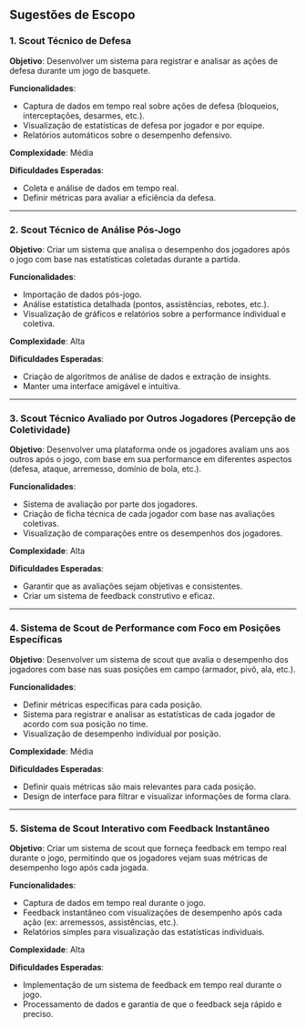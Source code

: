 
## Sugestões de Escopo

### 1. **Scout Técnico de Defesa**
**Objetivo**: Desenvolver um sistema para registrar e analisar as ações de defesa durante um jogo de basquete.

**Funcionalidades**:
- Captura de dados em tempo real sobre ações de defesa (bloqueios, interceptações, desarmes, etc.).
- Visualização de estatísticas de defesa por jogador e por equipe.
- Relatórios automáticos sobre o desempenho defensivo.

**Complexidade**: Média

**Dificuldades Esperadas**:
- Coleta e análise de dados em tempo real.
- Definir métricas para avaliar a eficiência da defesa.

---

### 2. **Scout Técnico de Análise Pós-Jogo**
**Objetivo**: Criar um sistema que analisa o desempenho dos jogadores após o jogo com base nas estatísticas coletadas durante a partida.

**Funcionalidades**:
- Importação de dados pós-jogo.
- Análise estatística detalhada (pontos, assistências, rebotes, etc.).
- Visualização de gráficos e relatórios sobre a performance individual e coletiva.

**Complexidade**: Alta

**Dificuldades Esperadas**:
- Criação de algoritmos de análise de dados e extração de insights.
- Manter uma interface amigável e intuitiva.

---

### 3. **Scout Técnico Avaliado por Outros Jogadores (Percepção de Coletividade)**
**Objetivo**: Desenvolver uma plataforma onde os jogadores avaliam uns aos outros após o jogo, com base em sua performance em diferentes aspectos (defesa, ataque, arremesso, domínio de bola, etc.).

**Funcionalidades**:
- Sistema de avaliação por parte dos jogadores.
- Criação de ficha técnica de cada jogador com base nas avaliações coletivas.
- Visualização de comparações entre os desempenhos dos jogadores.

**Complexidade**: Alta

**Dificuldades Esperadas**:
- Garantir que as avaliações sejam objetivas e consistentes.
- Criar um sistema de feedback construtivo e eficaz.

---

### 4. **Sistema de Scout de Performance com Foco em Posições Específicas**
**Objetivo**: Desenvolver um sistema de scout que avalia o desempenho dos jogadores com base nas suas posições em campo (armador, pivô, ala, etc.).

**Funcionalidades**:
- Definir métricas específicas para cada posição.
- Sistema para registrar e analisar as estatísticas de cada jogador de acordo com sua posição no time.
- Visualização de desempenho individual por posição.

**Complexidade**: Média

**Dificuldades Esperadas**:
- Definir quais métricas são mais relevantes para cada posição.
- Design de interface para filtrar e visualizar informações de forma clara.

---

### 5. **Sistema de Scout Interativo com Feedback Instantâneo**
**Objetivo**: Criar um sistema de scout que forneça feedback em tempo real durante o jogo, permitindo que os jogadores vejam suas métricas de desempenho logo após cada jogada.

**Funcionalidades**:
- Captura de dados em tempo real durante o jogo.
- Feedback instantâneo com visualizações de desempenho após cada ação (ex: arremessos, assistências, etc.).
- Relatórios simples para visualização das estatísticas individuais.

**Complexidade**: Alta

**Dificuldades Esperadas**:
- Implementação de um sistema de feedback em tempo real durante o jogo.
- Processamento de dados e garantia de que o feedback seja rápido e preciso.


